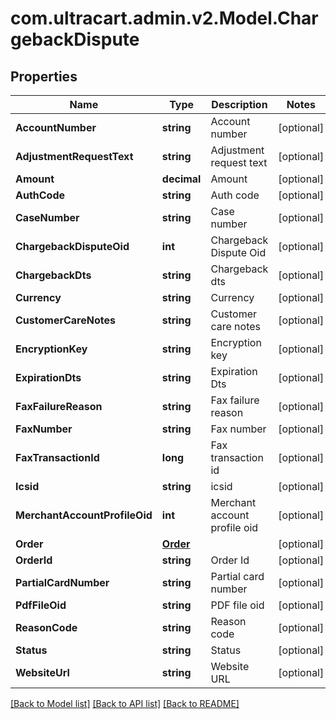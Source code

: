 
# com.ultracart.admin.v2.Model.ChargebackDispute

## Properties

Name | Type | Description | Notes
------------ | ------------- | ------------- | -------------
**AccountNumber** | **string** | Account number | [optional] 
**AdjustmentRequestText** | **string** | Adjustment request text | [optional] 
**Amount** | **decimal** | Amount | [optional] 
**AuthCode** | **string** | Auth code | [optional] 
**CaseNumber** | **string** | Case number | [optional] 
**ChargebackDisputeOid** | **int** | Chargeback Dispute Oid | [optional] 
**ChargebackDts** | **string** | Chargeback dts | [optional] 
**Currency** | **string** | Currency | [optional] 
**CustomerCareNotes** | **string** | Customer care notes | [optional] 
**EncryptionKey** | **string** | Encryption key | [optional] 
**ExpirationDts** | **string** | Expiration Dts | [optional] 
**FaxFailureReason** | **string** | Fax failure reason | [optional] 
**FaxNumber** | **string** | Fax number | [optional] 
**FaxTransactionId** | **long** | Fax transaction id | [optional] 
**Icsid** | **string** | icsid | [optional] 
**MerchantAccountProfileOid** | **int** | Merchant account profile oid | [optional] 
**Order** | [**Order**](Order.md) |  | [optional] 
**OrderId** | **string** | Order Id | [optional] 
**PartialCardNumber** | **string** | Partial card number | [optional] 
**PdfFileOid** | **string** | PDF file oid | [optional] 
**ReasonCode** | **string** | Reason code | [optional] 
**Status** | **string** | Status | [optional] 
**WebsiteUrl** | **string** | Website URL | [optional] 

[[Back to Model list]](../README.md#documentation-for-models)
[[Back to API list]](../README.md#documentation-for-api-endpoints)
[[Back to README]](../README.md)

